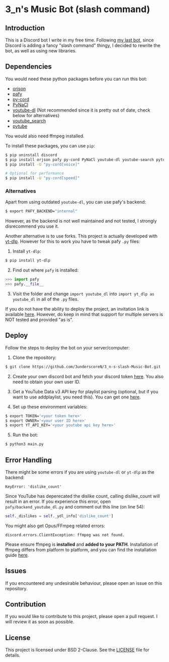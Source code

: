 # 3_n's Music Bot (slash command)
 
## Introduction
This is a Discord bot I write in my free time. Following [my last bot](https://github.com/3underscoreN/3_n-s-Music-Bot), since Discord is adding a fancy "slash command" thingy, I decided to rewrite the bot, as well as using new libraries.

## Dependencies
You would need these python packages before you can run this bot:
* [orjson](https://github.com/ijl/orjson)
* [pafy](https://github.com/mps-youtube/pafy)
* [py-cord](https://github.com/Pycord-Development/pycord)
* [PyNaCl](https://github.com/pyca/pynacl/)
* [youtube-dl](https://github.com/ytdl-org/youtube-dl) (Not recommended since it is pretty out of date, check below for alternatives)
* [youtube_search](https://github.com/joetats/youtube_search)
* [pytube](https://github.com/pytube/pytube)

You would also need ffmpeg installed. 

To install these packages, you can use `pip`:
```bash
$ pip uninstall discord
$ pip install orjson pafy py-cord PyNaCl youtube-dl youtube-search pytube
$ pip install -U "py-cord[voice]"

# Optional for performance
$ pip install -U "py-cord[speed]"
```
### Alternatives
Apart from using outdated `youtube-dl`, you can use pafy's backend:
```bash
$ export PAFY_BACKEND="internal"
```
However, as the backend is not well maintained and not tested, I strongly disrecommend you use it.

Another alternative is to use forks. This project is actually developed with [yt-dlp](https://github.com/yt-dlp/yt-dlp). However for this to work you have to tweak pafy `.py` files:
1. Install `yt-dlp`:
```bash
$ pip install yt-dlp
```
2. Find out where `pafy` is installed:
```python
>>> import pafy
>>> pafy.__file__
```
3. Visit the folder and change `import youtube_dl` into `import yt_dlp as youtube_dl` in all of the `.py` files.

If you do not have the ability to deploy the project, an invitation link is available [here](https://discord.com/api/oauth2/authorize?client_id=984461189704732722&permissions=3147776&scope=bot). However, do keep in mind that support for multiple servers is NOT tested and provided "as is".

## Deploy
Follow the steps to deploy the bot on your server/computer:
1. Clone the repository:
```bash
$ git clone https://github.com/3underscoreN/3_n-s-slash-Music-Bot.git
```
2. Create your own discord bot and fetch your discord token [here](https://discord.com/developers/applications). You also need to obtain your own user ID.

3. Get a YouTube Data v3 API key for playlist parsing (optional, but if you want to use addplaylist, you need this). You can get one [here](https://developers.google.com/youtube/v3/getting-started).

4. Set up these environment variables:
```bash
$ export TOKEN='<your token here>'
$ export OWNER='<your user ID here>'
$ export YT_API_KEY='<your youtube api key here>'
```

5. Run the bot:
```bash
$ python3 main.py
```

## Error Handling
There might be some errors if you are using `youtube-dl` or `yt-dlp` as the backend: 
```
KeyError: 'dislike_count'
```
Since YouTube has deperecated the dislike count, calling dislike_count will result in an error. If you experience this error, open `pafy/backend_youtube_dl.py` and comment out this line (on line 54):
```python
self._dislikes = self._ydl_info['dislike_count']
```

You might also get Opus/FFmpeg related errors: 
```
discord.errors.ClientException: ffmpeg was not found.
```
Please ensure ffmpeg is **installed** and **added to your PATH**. Installation of ffmpeg differs from platform to platform, and you can find the installation guide [here](https://ffmpeg.org/download.html).

## Issues
If you encountered any undesirable behaviour, please open an issue on this repository.

## Contribution
If you would like to contribute to this project, please open a pull request. I will review it as soon as possible.

## License
This project is licensed under BSD 2-Clause. See the [LICENSE](LICENSE) file for details.